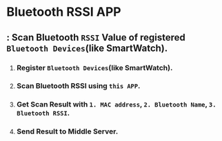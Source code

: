 # Bluetooth RSSI APP
## : Scan Bluetooth `RSSI` Value of registered `Bluetooth Devices`(like SmartWatch).

1. ### Register `Bluetooth Devices`(like SmartWatch).
2. ### Scan Bluetooth RSSI using `this APP`.
3. ### Get Scan Result with `1. MAC address`, `2. Bluetooth Name`, `3. Bluetooth RSSI`.
4. ### Send Result to Middle Server.